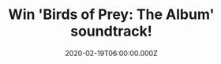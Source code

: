 ---
campaign-uuid: "c-d3d5e1ce-5f0a-4a74-a286-0c4575d201da"
type: "Competition"
category: "Music"
date: "2020-02-19T06:00:00.000Z"
end-date: "2020-04-19T23:59:00.000Z"
disable-form: false
is_promoted: true
has_entry_page: true
title: "Win 'Birds of Prey: The Album' soundtrack!"
competition-description: "<p>From the 'Harley Quinn' movie 'Birds of Prey' starring\
  \ Margot Robbie, comes the soundtrack featuring an all-female cast of rap and pop's\
  \ biggest names. We are giving away a copy of 'Birds of Prey: The Album' to one\
  \ lucky NME AAA member to win.</p>\n<p>Do you want it? Click below and it could\
  \ be yours.</p>\n"
hero-header: "Win 'Birds of Prey: The Album' soundtrack!"
terms-confirmation: "N/A"
banner-img: "https://assets.expresslyapp.com/asset-a14c3fe2-a491-42cf-bf99-bcaa824e682b.jpg"
logo-left-href: "aaa.nme.com"
logo-left-image: "https://assets.expresslyapp.com/asset-510971e4-c7d4-4351-ac95-869bbb3249e8.jpg"
logo-left-title: "NME AAA"
bg-image-hero: "https://assets.expresslyapp.com/asset-95c55095-11db-4ecf-931e-d2cd3be4dceb.jpg"
bg-image-first: "https://assets.expresslyapp.com/asset-e3f0470d-fe63-4225-981c-00836c482496.jpg"
section1-content: "<p>From the 'Harley Quinn' movie 'Birds of Prey' starring Margot\
  \ Robbie, comes the soundtrack featuring an all-female cast of rap and pop's biggest\
  \ names! Features the singles 'Diamonds,' 'Sway With Me' and 'Boss Bitch' and includes\
  \ performances by Halsey, Doja Cat, Megan Thee Stallion, Normani, Summer Walker\
  \ and more.</p>\n<p>Click below for a chance to win.</p>\n"
entry-title: "Win 'Birds of Prey: The Album' soundtrack!"
entry-content: "<p>Enter the draw to win 'Birds of Prey: The Album' soundtrack by\
  \ completing the form below before 23:59 on the 19th of April 2020.</p>\n"
has-winner: false
prize-description: "'Birds of Prey: The Album' soundtrack!"
special-conditions: "Multiple entries are allowed up to one every day."
country-restrictions:
- "GB"
---